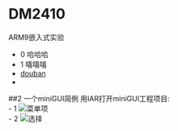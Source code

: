 # DM2410
ARM9嵌入式实验


- 0 哈哈哈    
- 1 嘻嘻嘻 
- [douban](wwww.douban.com)
- 


##2 一个miniGUI简例
用IAR打开miniGUI工程项目:     
          - 1 ![菜单项](http://img3.douban.com/view/photo/large/public/p2239691074.jpg)   
          - 2 ![选择](http://img5.douban.com/view/photo/large/public/p2239691076.jpg)      
